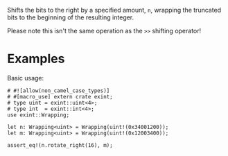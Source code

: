 Shifts the bits to the right by a specified amount, `n`,
wrapping the truncated bits to the beginning of the resulting integer.

Please note this isn't the same operation as the `>>` shifting operator!

# Examples

Basic usage:

```
# #![allow(non_camel_case_types)]
# #[macro_use] extern crate exint;
# type uint = exint::uint<4>;
# type int  = exint::int<4>;
use exint::Wrapping;

let n: Wrapping<uint> = Wrapping(uint!(0x34001200));
let m: Wrapping<uint> = Wrapping(uint!(0x12003400));

assert_eq!(n.rotate_right(16), m);
```

